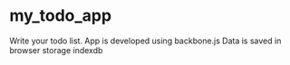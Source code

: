 # my_todo_app
Write your todo list.
App is developed using backbone.js
Data is saved in browser storage indexdb

